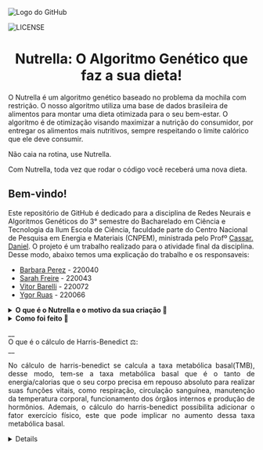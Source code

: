 ![Logo do GitHub](https://github.com/Sarah-Freire/Trabalho-RNAG/raw/main/A2.png)

![LICENSE](https://img.shields.io/badge/LICENSE-GNU%20General%20Public%20License%20v3.0-red)

<h1 align="center"> Nutrella: O Algoritmo Genético que faz a sua dieta! </h1>

O Nutrella é um algoritmo genético baseado no problema da mochila com restrição. O nosso algoritmo utiliza uma base de dados brasileira de alimentos para montar uma dieta otimizada para o seu bem-estar. O algoritmo é de otimização visando maximizar a nutrição do consumidor, por entregar os alimentos mais nutritivos, sempre respeitando o limite calórico que ele deve consumir.

Não caia na rotina, use Nutrella.

Com Nutrella, toda vez que rodar o código você receberá uma nova dieta.

## Bem-vindo!

Este repositório de GitHub é dedicado para a disciplina de Redes Neurais e Algoritmos Genéticos do 3° semestre do Bacharelado em Ciência e Tecnologia da Ilum Escola de Ciência, faculdade parte do Centro Nacional de Pesquisa em Energia e Materiais (CNPEM), ministrada pelo Profº [Cassar. Daniel](https://github.com/drcassar). O projeto é um trabalho realizado para o atividade final da disciplina. Desse modo, abaixo temos uma explicação do trabalho e os responsaveis: 

 - [Barbara Perez](https://github.com/barbaraperez) - 220040
 - [Sarah Freire](https://github.com/Sarah-Freire) - 220043
 - [Vitor Barelli](https://github.com/Leprechas) - 220072
 - [Ygor Ruas](https://github.com/YgorRuas) - 220066

<details>
    
__<summary>O que é o Nutrella e o motivo da sua criação :orange:</summary>__
    
<p align="justify"> Nutrella é o nome dado a este código, o qual procura uma dieta razoável para o usuário. Desse modo, usando Algoritmos Genéticos para gerar a dieta e, para que seja possível, tem-se um dataframe contendo uma lista de vários alimentos comuns na alimentação brasileira. Pensando nisso, o diferencial em relação aos demais concorrentes é que aqui, toda vez que após interagir com o código uma dieta nova será retornada, de moto a evitar alimentações repetitivas, mantendo a qualidade nas escolhas, estas que são dadas pelos melhores indivíduos (alimentos) encontrados na busca usado pelo algoritmo.  

Além disso, sua criação se deu pelo objetivo de cientificamente poder proporcionar uma dieta com alimentos acessíveis para a população, dado o objetivo de cada usuário.
</p>
</details>

<details>

__<summary>Como foi feito 🥗</summary>__
    
<p align="justify">O código foi feito fazendo uma adaptação no algoritmo genético para o problema clássico da mochila. Portanto, o funcionamento do código é semelhante e baseia-se em encontrar a melhor resposta possível dadas as opções, que nesse caso é uma dieta que aproxima-se do numero de calorias "ideal" que foi retornado pelas perguntas anteriores.

Desse modo, como grande mudança temos a função obevtivo, já que além de buscar uma dieta com bons valores de calorias ela busca os melhores índices possíveis para o valor nutricional, dado as restrições. E para compreender melhor como é a estrutura de um algoritmo genético e o que cada termo usado durante as etapas do código temos o glossario abaixo:

- __*Indivíduos*:__ Em algoritmos genéticos, os indivíduos são soluções potenciais para um problema. Cada indivíduo é representado por um cromossomo, que contém genes que codificam características ou traços específicos.

- __*População*:__ Uma população é uma coleção de indivíduos que são avaliados e evoluídos ao longo do tempo. A população representa a geração atual de soluções potenciais.

- __*Gene*:__ Um gene é uma seção específica de um cromossomo que codifica um traço ou característica particular. Por exemplo, em um algoritmo genético para otimizar o design de uma asa de avião, um gene pode representar o ângulo no qual a asa está inclinada.

- __*Cromossomos*:__ Um cromossomo é uma sequência de genes que representa uma solução individual para o problema em questão. Em algoritmos genéticos codificados em binário, os cromossomos são geralmente representados como sequências de 0s e 1s.

- __*Geração*:__ Uma geração refere-se a uma iteração do algoritmo genético. Durante cada geração, a função de aptidão é aplicada para avaliar os indivíduos da população, e novos indivíduos são criados por meio de seleção, cruzamento e mutação.

- __*Função de objetivo*:__ A função de aptidão é usada para avaliar o quão bem cada indivíduo da população resolve o problema em questão. Ela atribui uma pontuação de aptidão a cada indivíduo com base em quão próximo sua solução está de ser ótima.

- __*Seleção*:__ A seleção é o processo pelo qual os indivíduos com pontuações de aptidão mais altas têm maior probabilidade de serem escolhidos para reprodução (ou seja, passar seus genes adiante) do que aqueles com pontuações de aptidão mais baixas.

- __*Cruzamento*:__ O cruzamento envolve a combinação de dois cromossomos parentais para criar um ou mais cromossomos filhos. Esse processo pode ajudar a criar novas combinações de genes que podem levar a melhores soluções.

- __*Mutação*:__ A mutação envolve a alteração aleatória de um ou mais genes no cromossomo de um indivíduo. Esse processo pode ajudar a introduzir novos traços na população que podem levar a melhores soluções.

</p>
</details>

 
</p>
</details>
__<summary>O que é o cálculo de Harris-Benedict ⚖️:</summary>__
    
<p align="justify"> No cálculo de harris-benedict se calcula a taxa metabólica basal(TMB), desse modo, tem-se a taxa metabólica basal que é o tanto de energia/calorias que o seu corpo precisa em repouso absoluto para realizar suas funções vitais, como respiração, circulação sanguínea, manutenção da temperatura corporal, funcionamento dos órgãos internos e produção de hormônios. Ademais, o cálculo do harris-benedict possibilita adicionar o fator exercício físico, este que pode implicar no aumento dessa taxa metabólica basal.
<details>

## Principais arquivos

<p align="justify"> Guia para navegar no Git da Nutrella; </p>

Desse modo, as seguintes pastas compõem esse repositório:
- [Alimentos - Calorias.xlsx](https://github.com/Sarah-Freire/Trabalho-RNAG/blob/main/Alimentos%20-%20Calorias.xlsx): É uma tabela excel que possibilita encontrar os alimentos e seus dados de calorias e densidade nutricional
- [Alimentos.xlsx](https://github.com/Sarah-Freire/Trabalho-RNAG/blob/main/Alimentos.xlsx): É uma tabela excel, onde podemos encontrar os alimentos e seus dados de calorias, proteínas, lipídios, carboidratos e fibra alimentar
- [Tratando dados.ipynb](https://github.com/Sarah-Freire/Trabalho-RNAG/blob/main/Tratando%20dados.ipynb): Notebook o qual utiliza o arquivo excel "Alimentos.xlsx" e altera os seus dados para produzir os dados de densidade nutricional e gerar o arquivo excel "Alimentos - Calorias.xlsx".
- [LICENSE](https://github.com/Sarah-Freire/Trabalho-RNAG/blob/main/LICENSE): Apresenta a licença usada no repositório
- [README.md](https://github.com/YgorRuas/Redes_Neuro_Anais/blob/main/README.md): Guia para o repositório
- [funcoes.py](https://github.com/Sarah-Freire/Trabalho-RNAG/blob/main/funcoes.py): Arquivo python a qual armazenam todas as funções utilizadas no decorrer do trabalho.
- [trabalho_rnag.ipynb](https://github.com/Sarah-Freire/Trabalho-RNAG/blob/main/trabalho_rnag.ipynb): É o notebook onde o trabalho foi desenvolvido.


![Logo do GitHub](https://github.com/Sarah-Freire/Trabalho-RNAG/raw/main/A1.png)

